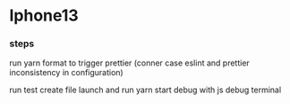 # Iphone13

### steps
run yarn format to trigger prettier (conner case eslint and prettier inconsistency in configuration)

run test create file launch and run yarn start debug with js debug terminal
